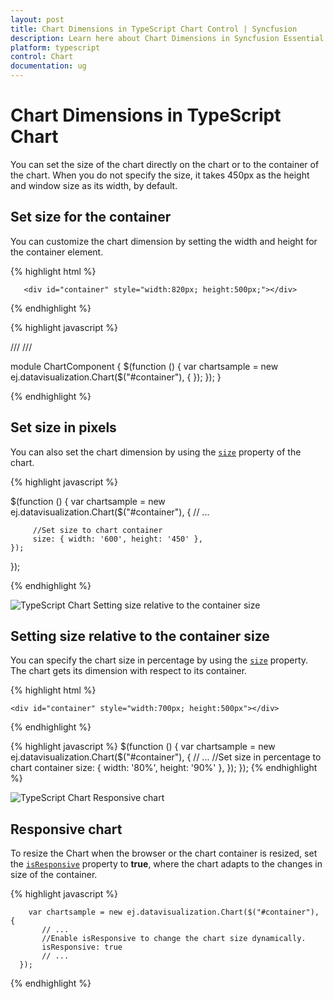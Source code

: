 ```yaml
---
layout: post
title: Chart Dimensions in TypeScript Chart Control | Syncfusion
description: Learn here about Chart Dimensions in Syncfusion Essential TypeScript Chart Control, its elements, and more.
platform: typescript
control: Chart
documentation: ug
---
```


# Chart Dimensions in TypeScript Chart

You can set the size of the chart directly on the chart or to the container of the chart. When you do not specify the size, it takes 450px as the height and window size as its width, by default. 

## Set size for the container

You can customize the chart dimension by setting the width and height for the container element. 

{% highlight html %}

       <div id="container" style="width:820px; height:500px;"></div>

{% endhighlight %}

{% highlight javascript %}

/// <reference path="tsfiles/jquery.d.ts" />
/// <reference path="tsfiles/ej.web.all.d.ts" />

module ChartComponent {
    $(function () {
        var chartsample = new ej.datavisualization.Chart($("#container"), {
        });
    });
}

{% endhighlight %}


## Set size in pixels

You can also set the chart dimension by using the [`size`](../api/js/ejchart#members:size) property of the chart. 

{% highlight javascript %}


$(function () {
        var chartsample = new ej.datavisualization.Chart($("#container"), {
         // ...
    
         //Set size to chart container
         size: { width: '600', height: '450' },
    });
});


{% endhighlight %}

![TypeScript Chart Setting size relative to the container size](Chart-Dimensions_images/Chart-Dimensions_img1.png)


## Setting size relative to the container size

You can specify the chart size in percentage by using the [`size`](../api/js/ejchart#members:size) property. The chart gets its dimension with respect to its container.

{% highlight html %}

    <div id="container" style="width:700px; height:500px"></div>

   {% endhighlight %}

   {% highlight javascript %}
     $(function () {
        var chartsample = new ej.datavisualization.Chart($("#container"), {
              // ...
              //Set size in percentage to chart container
              size: { width: '80%', height: '90%' },
           });
     });
{% endhighlight %}

![TypeScript Chart Responsive chart](Chart-Dimensions_images/Chart-Dimensions_img2.png)


## Responsive chart

To resize the Chart when the browser or the chart container is resized, set the [`isResponsive`](../api/js/ejchart#members:isresponsive) property to **true**, where the chart adapts to the changes in size of the container.

{% highlight javascript %}

        var chartsample = new ej.datavisualization.Chart($("#container"), {
           // ...
           //Enable isResponsive to change the chart size dynamically.
           isResponsive: true           
           // ...
      });

{% endhighlight %} 
